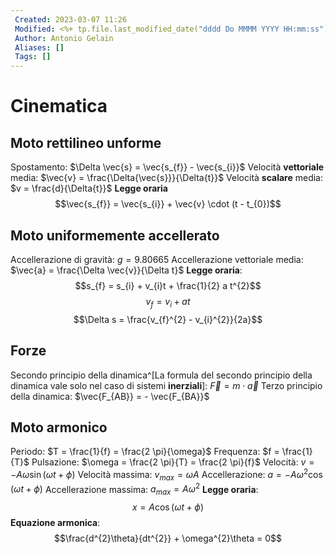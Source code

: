 ```yaml
---
 Created: 2023-03-07 11:26
 Modified: <%+ tp.file.last_modified_date("dddd Do MMMM YYYY HH:mm:ss") %>
 Author: Antonio Gelain
 Aliases: []
 Tags: []
---
```


# Cinematica

## Moto rettilineo unforme

Spostamento: $\Delta \vec{s} = \vec{s_{f}} - \vec{s_{i}}$
Velocità **vettoriale** media: $\vec{v} = \frac{\Delta{\vec{s}}}{\Delta{t}}$
Velocità **scalare** media: $v = \frac{d}{\Delta{t}}$
**Legge oraria**
$$\vec{s_{f}} = \vec{s_{i}} + \vec{v} \cdot (t - t_{0})$$

## Moto uniformemente accellerato

Accellerazione di gravità: $g = 9.80665$
Accellerazione vettoriale media: $\vec{a} = \frac{\Delta \vec{v}}{\Delta t}$
**Legge oraria**:
$$s_{f} = s_{i} + v_{i}t + \frac{1}{2} a t^{2}$$
$$v_{f} = v_{i} + at$$
$$\Delta s = \frac{v_{f}^{2} - v_{i}^{2}}{2a}$$

## Forze

Secondo principio della dinamica^[La formula del secondo principio della dinamica vale solo nel caso di sistemi **inerziali**]: $\vec{F} = m \cdot \vec{a}$
Terzo principio della dinamica: $\vec{F_{AB}} = - \vec{F_{BA}}$

## Moto armonico

Periodo: $T = \frac{1}{f} = \frac{2 \pi}{\omega}$
Frequenza: $f = \frac{1}{T}$
Pulsazione: $\omega = \frac{2 \pi}{T} = \frac{2 \pi}{f}$
Velocità: $v = -A \omega \sin(\omega t + \phi)$
Velocità massima: $v_{max} = \omega A$
Accellerazione: $a = -A \omega^{2} \cos(\omega t + \phi)$
Accellerazione massima: $a_{max} = A \omega^{2}$
**Legge oraria**:
$$x = A \cos(\omega t + \phi)$$
**Equazione armonica**: $$\frac{d^{2}\theta}{dt^{2}} + \omega^{2}\theta = 0$$

